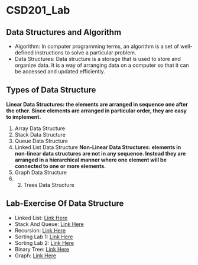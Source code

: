 # CSD201_Lab
## Data Structures and Algorithm
- Algorithm: In computer programming terms, an algorithm is a set of well-defined instructions to solve a particular problem.
- Data Structures: Data structure is a storage that is used to store and organize data. It is a way of arranging data on a computer so that it can be accessed and updated efficiently.

## Types of Data Structure
 **Linear Data Structures: the elements are arranged in sequence one after the other. Since elements are arranged in particular order, they are easy to implement.**
   1. Array Data Structure
   2. Stack Data Structure
   3. Queue Data Structure
   4. Linked List Data Structure
**Non-Linear Data Structures: elements in non-linear data structures are not in any sequence. Instead they are arranged in a hierarchical manner where one element will be connected to one or more elements.**
1. Graph Data Structure
2. 2. Trees Data Structure
## Lab-Exercise Of Data Structure 
- Linked List: [Link Here](https://github.com/tuanhuu3264/CSD201_Lab/tree/35a2539981fc4c5c3289e73432d17ed655cb1cfa/CSD_LinkList_4Lab)
- Stack And Queue: [Link Here](https://github.com/tuanhuu3264/CSD201_Lab/tree/35a2539981fc4c5c3289e73432d17ed655cb1cfa/CSD_Stacks%26Queues_6Lab)
- Recursion: [Link Here](https://github.com/tuanhuu3264/CSD201_Lab/tree/35a2539981fc4c5c3289e73432d17ed655cb1cfa/Recursion_4Lab)
- Sorting Lab 1: [Link Here](https://github.com/tuanhuu3264/CSD201_Lab/tree/35a2539981fc4c5c3289e73432d17ed655cb1cfa/Sorting%20-%20Lab1%20-%20CSD201)
- Sorting Lab 2: [Link Here](https://github.com/tuanhuu3264/CSD201_Lab/tree/35a2539981fc4c5c3289e73432d17ed655cb1cfa/Sorting%20-%20Lab2%20-%20CSD201)
- Binary Tree: [Link Here](https://github.com/tuanhuu3264/CSD201_Lab/tree/35a2539981fc4c5c3289e73432d17ed655cb1cfa/BinaryTree_3Lab)
- Graph: [Link Here](https://github.com/tuanhuu3264/CSD201_Lab/tree/35a2539981fc4c5c3289e73432d17ed655cb1cfa/CSD_GRAPH_3LAB(1))

